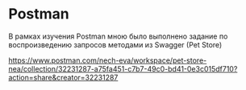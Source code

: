 # Postman

В рамках изучения Postman мною было выполнено задание по воспроизведению запросов методами из Swagger (Pet Store)

https://www.postman.com/nech-eva/workspace/pet-store-nea/collection/32231287-a75fa451-c7b7-49c0-bd41-0e3c015df710?action=share&creator=32231287
